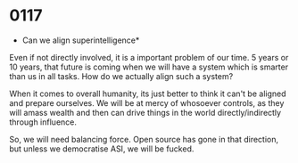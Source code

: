 # 0117

* Can we align superintelligence*

Even if not directly involved, it is a important problem of our time. 5 years or 10 years, that future is coming when we will have a system which is smarter than us in all tasks. How do we actually align such a system?

When it comes to overall humanity, its just better to think it can't be aligned and prepare ourselves. We will be at mercy of whosoever controls, as they will amass wealth and then can drive things in the world directly/indirectly through influence.

So, we will need balancing force. Open source has gone in that direction, but unless we democratise ASI, we will be fucked.
